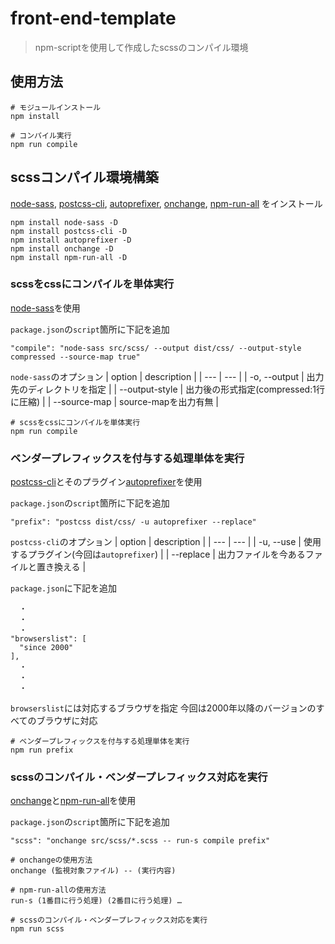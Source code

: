 # front-end-template
> npm-scriptを使用して作成したscssのコンパイル環境

## 使用方法

```
# モジュールインストール
npm install

# コンパイル実行
npm run compile
```

## scssコンパイル環境構築
[node-sass](https://www.npmjs.com/package/node-sass), [postcss-cli](https://www.npmjs.com/package/postcss-cli), [autoprefixer](https://www.npmjs.com/package/autoprefixer), [onchange](https://www.npmjs.com/package/onchange), [npm-run-all](https://www.npmjs.com/package/npm-run-all) をインストール
```
npm install node-sass -D
npm install postcss-cli -D
npm install autoprefixer -D
npm install onchange -D
npm install npm-run-all -D
```

### scssをcssにコンパイルを単体実行
[node-sass](https://www.npmjs.com/package/node-sass)を使用

`package.json`の`script`箇所に下記を追加
```
"compile": "node-sass src/scss/ --output dist/css/ --output-style compressed --source-map true"
```

`node-sass`のオプション
| option | description |
| --- | --- |
| -o, --output | 出力先のディレクトリを指定 |
| --output-style | 出力後の形式指定(compressed:1行に圧縮) |
| --source-map | source-mapを出力有無 |

```
# scssをcssにコンパイルを単体実行
npm run compile
```

### ベンダープレフィックスを付与する処理単体を実行
[postcss-cli](https://www.npmjs.com/package/postcss-cli)とそのプラグイン[autoprefixer](https://www.npmjs.com/package/autoprefixer)を使用

`package.json`の`script`箇所に下記を追加
```
"prefix": "postcss dist/css/ -u autoprefixer --replace"
```

`postcss-cli`のオプション
| option | description |
| --- | --- |
| -u, --use | 使用するプラグイン(今回は`autoprefixer`) |
| --replace | 出力ファイルを今あるファイルと置き換える |


`package.json`に下記を追加
```
  ・
  ・
  ・
"browserslist": [
  "since 2000"
],
  ・
  ・
  ・
```

`browserslist`には対応するブラウザを指定
今回は2000年以降のバージョンのすべてのブラウザに対応

```
# ベンダープレフィックスを付与する処理単体を実行
npm run prefix
```

### scssのコンパイル・ベンダープレフィックス対応を実行
[onchange](https://www.npmjs.com/package/onchange)と[npm-run-all](https://www.npmjs.com/package/npm-run-all)を使用

`package.json`の`script`箇所に下記を追加
```
"scss": "onchange src/scss/*.scss -- run-s compile prefix"
```

```
# onchangeの使用方法
onchange (監視対象ファイル) -- (実行内容)

# npm-run-allの使用方法
run-s (1番目に行う処理) (2番目に行う処理) …
```

```
# scssのコンパイル・ベンダープレフィックス対応を実行
npm run scss
```
